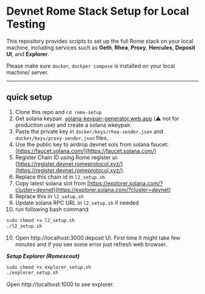 # Devnet Rome Stack Setup for Local Testing

This repository provides scripts to set up the full Rome stack on your local machine, including services such as **Geth**, **Rhea**, **Proxy**, **Hercules**, **Deposit UI**, and **Explorer**.

Please make sure `docker`, `dockper compose` is installed on your local machine/ server.

---
## quick setup

1. Clone this repo and `cd rome-setup`
2. Get solana keypair. [solana-keypair-generator.web.app](https://solana-keypair-generator.web.app/) (⚠️ not for production use) and create a solana wkeypair.
3. Paste the private key in `docker/keys/rhea-sender.json` and `docker/keys/proxy-sender.json` files.
4. Use the public key to airdrop devnet sols from solana faucet: [https://faucet.solana.com/](https://faucet.solana.com/)
5. Register Chain ID using Rome register ui: [https://register.devnet.romeprotocol.xyz/](https://register.devnet.romeprotocol.xyz/).
6. Replace this chain id in `l2_setup.sh`
7. Copy latest solana slot from [https://explorer.solana.com/?cluster=devnet](https://explorer.solana.com/?cluster=devnet)
8. Replace this in `l2_setup.sh` 
9. Update solana RPC URL in `l2_setup.sh` if needed
10. run following bash command

```bash
sudo chmod +x l2_setup.sh
./l2_setup.sh
```
10. Open http://localhost:3000 deposit UI. First time it might take few minutes and if you see some error just refresh web browser.


***Setup Explorer (Romescout)***

```bash
sudo chmod +x explorer_setup.sh
./explorer_setup.sh
```
Open http://localhost:1000 to see explorer.